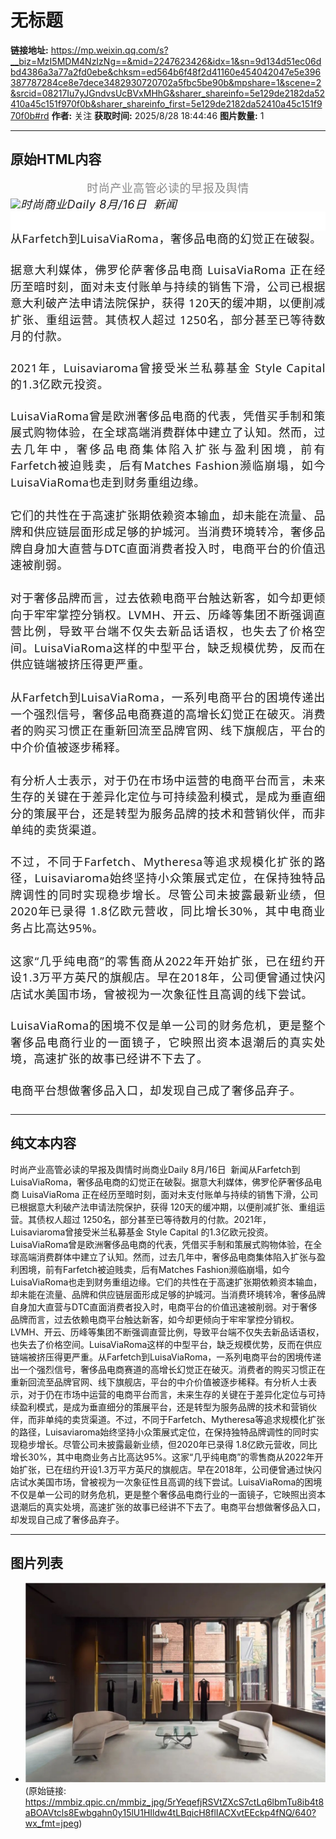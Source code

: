 # 无标题

**链接地址:** https://mp.weixin.qq.com/s?__biz=MzI5MDM4NzIzNg==&mid=2247623426&idx=1&sn=9d134d51ec06dbd4386a3a77a2fd0ebe&chksm=ed564b6f48f2d41160e454042047e5e396387787284ce8e7dece3482930720702a5fbc5be90b&mpshare=1&scene=2&srcid=08217Iu7yJGndvsUcBVxMHhG&sharer_shareinfo=5e129de2182da52410a45c151f970f0b&sharer_shareinfo_first=5e129de2182da52410a45c151f970f0b#rd
**作者:** 关注
**获取时间:** 2025/8/28 18:44:46
**图片数量:** 1

---

## 原始HTML内容

<p style="-webkit-tap-highlight-color: rgba(0, 0, 0, 0);margin: 0px;padding: 0px;outline: 0px;max-width: 100%;vertical-align: bottom;clear: both;min-height: 1em;caret-color: rgba(0, 0, 0, 0.9);color: rgba(0, 0, 0, 0.9);font-size: 17px;font-style: normal;font-variant-caps: normal;font-weight: 400;letter-spacing: 0.544px;text-indent: 0px;text-transform: none;white-space: normal;word-spacing: 0px;-webkit-text-stroke-width: 0px;text-decoration: none;font-family: system-ui, -apple-system, BlinkMacSystemFont, &quot;Helvetica Neue&quot;, &quot;PingFang SC&quot;, &quot;Hiragino Sans GB&quot;, &quot;Microsoft YaHei UI&quot;, &quot;Microsoft YaHei&quot;, Arial, sans-serif;text-align: center;visibility: visible;box-sizing: border-box !important;overflow-wrap: break-word !important;"><span style="font-size: 18px;"><strong style="-webkit-tap-highlight-color: transparent;margin: 0px;padding: 0px;outline: 0px;max-width: 100%;box-sizing: border-box !important;overflow-wrap: break-word !important;color: rgb(136, 136, 136);letter-spacing: 0.544px;visibility: visible;"><span leaf=""><span textstyle="" style="font-weight: normal;font-style: normal;">时尚产业高管必读的早报及舆情</span></span></strong></span></p><section><section><section><section style="display: inline-block;"><img data-ratio="0.6666666666666666" data-src="https://mmbiz.qpic.cn/mmbiz_jpg/5rYeqefjRSVtZXcS7ctLq6lbmTu8ib4t8aBOAVtcls8Ewbgahn0y15lU1HIldw4tLBqicH8flIACXvtEEckp4fNQ/640?wx_fmt=jpeg" data-type="jpg" data-w="1080" style="height: auto !important;" src="./images/image_1.jpg"><span style="font-size: 18px;font-style: italic;letter-spacing: 0.034em;">时尚商业Daily 8月/16日 &nbsp;新闻</span></section></section></section></section><section data-style="padding: 10px; outline: 0px; max-width: 100%; box-sizing: border-box; background-image: url(&quot;https://mmbiz.qpic.cn/mmbiz_png/AianwIfDhEQXyFGwgLfJPICvwmy7B23TsicibMEk3KJpUNu4VhsCWwYibV9fDM8iaVV81RFX7IpdJsZ6SdwhxibIYNwA/640?wx_fmt=png&quot;); background-size: auto; visibility: visible; overflow-wrap: break-word !important; background-position: 50% 50%; background-repeat: repeat repeat;" style="-webkit-tap-highlight-color: rgba(0, 0, 0, 0);margin: 0px 0px 24px;padding: 0px;outline: 0px;max-width: 100%;vertical-align: bottom;caret-color: rgba(0, 0, 0, 0.9);font-variant-caps: normal;text-align: justify;text-indent: 0px;text-transform: none;white-space: normal;word-spacing: 0px;-webkit-text-stroke-width: 0px;text-decoration: none;visibility: visible;box-sizing: border-box !important;overflow-wrap: break-word !important;"><section data-pm-slice="3 3 [&quot;para&quot;,{&quot;tagName&quot;:&quot;section&quot;,&quot;attributes&quot;:{&quot;data-style&quot;:&quot;padding: 10px; outline: 0px; max-width: 100%; box-sizing: border-box; background-image: url(\&quot;https://mmbiz.qpic.cn/mmbiz_png/AianwIfDhEQXyFGwgLfJPICvwmy7B23TsicibMEk3KJpUNu4VhsCWwYibV9fDM8iaVV81RFX7IpdJsZ6SdwhxibIYNwA/640?wx_fmt=png\&quot;); background-size: auto; visibility: visible; overflow-wrap: break-word !important; background-position: 50% 50%; background-repeat: repeat repeat;&quot;,&quot;style&quot;:&quot;-webkit-tap-highlight-color: rgba(0, 0, 0, 0);margin: 0px 0px 24px;padding: 0px;outline: 0px;max-width: 100%;vertical-align: bottom;caret-color: rgba(0, 0, 0, 0.9);font-variant-caps: normal;text-align: justify;text-indent: 0px;text-transform: none;white-space: normal;word-spacing: 0px;-webkit-text-stroke-width: 0px;text-decoration: none;visibility: visible;box-sizing: border-box !important;overflow-wrap: break-word !important;&quot;},&quot;namespaceURI&quot;:&quot;http://www.w3.org/1999/xhtml&quot;}]"><hr style="-webkit-tap-highlight-color: transparent;margin: 0px;padding: 0px;outline: 0px;max-width: 100%;box-sizing: border-box !important;overflow-wrap: break-word !important;color: rgba(0, 0, 0, 0.9);font-family: &quot;PingFang SC&quot;, system-ui, -apple-system, BlinkMacSystemFont, &quot;Helvetica Neue&quot;, &quot;Hiragino Sans GB&quot;, &quot;Microsoft YaHei UI&quot;, &quot;Microsoft YaHei&quot;, Arial, sans-serif;font-size: 17px;font-style: normal;font-variant-ligatures: normal;font-variant-caps: normal;font-weight: 400;letter-spacing: 0.544px;orphans: 2;text-align: justify;text-indent: 0px;text-transform: none;widows: 2;word-spacing: 0px;-webkit-text-stroke-width: 0px;white-space: normal;text-decoration: none;caret-color: rgba(0, 0, 0, 0.9);background-color: rgb(255, 255, 255);visibility: visible;line-height: 1.75em;vertical-align: bottom;"><p style="-webkit-tap-highlight-color: transparent;margin: 0px;padding: 0px;outline: 0px;max-width: 100%;box-sizing: border-box !important;overflow-wrap: break-word !important;clear: both;min-height: 1em;color: rgba(0, 0, 0, 0.9);font-family: &quot;PingFang SC&quot;, system-ui, -apple-system, BlinkMacSystemFont, &quot;Helvetica Neue&quot;, &quot;Hiragino Sans GB&quot;, &quot;Microsoft YaHei UI&quot;, &quot;Microsoft YaHei&quot;, Arial, sans-serif;font-size: 17px;font-style: normal;font-variant-ligatures: normal;font-variant-caps: normal;font-weight: 400;letter-spacing: 0.544px;orphans: 2;text-align: justify;text-indent: 0px;text-transform: none;widows: 2;word-spacing: 0px;-webkit-text-stroke-width: 0px;white-space: normal;text-decoration: none;caret-color: rgba(0, 0, 0, 0.9);background-color: rgb(255, 255, 255);visibility: visible;line-height: 1.75em;vertical-align: bottom;"><span leaf="" style="-webkit-tap-highlight-color: transparent;margin: 0px;padding: 0px;outline: 0px;max-width: 100%;box-sizing: border-box !important;overflow-wrap: break-word !important;"><br></span></p><p style="line-height: 1.75em;-webkit-tap-highlight-color: rgba(0, 0, 0, 0);margin: 0px 0px 24px;padding: 0px;outline: 0px;max-width: 100%;vertical-align: bottom;caret-color: rgba(0, 0, 0, 0.9);font-variant-caps: normal;text-align: justify;text-indent: 0px;text-transform: none;white-space: normal;word-spacing: 0px;-webkit-text-stroke-width: 0px;text-decoration: none;visibility: visible;box-sizing: border-box !important;overflow-wrap: break-word !important;"><span style="color: rgba(0, 0, 0, 0.9);font-family: mp-quote, &quot;PingFang SC&quot;, system-ui, -apple-system, BlinkMacSystemFont, &quot;Helvetica Neue&quot;, &quot;Hiragino Sans GB&quot;, &quot;Microsoft YaHei UI&quot;, &quot;Microsoft YaHei&quot;, Arial, sans-serif;letter-spacing: 0.034em;font-size: 18px;">从Farfetch到LuisaViaRoma，奢侈品电商的幻觉正在破裂。</span></p><p style="line-height: 1.75em;-webkit-tap-highlight-color: rgba(0, 0, 0, 0);margin: 0px 0px 24px;padding: 0px;outline: 0px;max-width: 100%;vertical-align: bottom;caret-color: rgba(0, 0, 0, 0.9);font-variant-caps: normal;text-align: justify;text-indent: 0px;text-transform: none;white-space: normal;word-spacing: 0px;-webkit-text-stroke-width: 0px;text-decoration: none;visibility: visible;box-sizing: border-box !important;overflow-wrap: break-word !important;"><span style="color: rgba(0, 0, 0, 0.9);font-family: mp-quote, &quot;PingFang SC&quot;, system-ui, -apple-system, BlinkMacSystemFont, &quot;Helvetica Neue&quot;, &quot;Hiragino Sans GB&quot;, &quot;Microsoft YaHei UI&quot;, &quot;Microsoft YaHei&quot;, Arial, sans-serif;font-size: 18px;letter-spacing: 0.034em;">据意大利媒体，佛罗伦萨奢侈品电商 LuisaViaRoma 正在经历至暗时刻，面对未支付账单与持续的销售下滑，公司已根据意大利破产法申请法院保护，获得 120天的缓冲期，以便削减扩张、重组运营。其债权人超过 1250名，部分甚至已等待数月的付款。</span></p><p style="line-height: 1.75em;-webkit-tap-highlight-color: rgba(0, 0, 0, 0);margin: 0px 0px 24px;padding: 0px;outline: 0px;max-width: 100%;vertical-align: bottom;caret-color: rgba(0, 0, 0, 0.9);font-variant-caps: normal;text-align: justify;text-indent: 0px;text-transform: none;white-space: normal;word-spacing: 0px;-webkit-text-stroke-width: 0px;text-decoration: none;visibility: visible;box-sizing: border-box !important;overflow-wrap: break-word !important;"><span style="color: rgba(0, 0, 0, 0.9);font-family: mp-quote, &quot;PingFang SC&quot;, system-ui, -apple-system, BlinkMacSystemFont, &quot;Helvetica Neue&quot;, &quot;Hiragino Sans GB&quot;, &quot;Microsoft YaHei UI&quot;, &quot;Microsoft YaHei&quot;, Arial, sans-serif;font-size: 18px;letter-spacing: 0.034em;">2021年，Luisaviaroma曾接受米兰私募基金 Style Capital 的1.3亿欧元投资。</span><span style="color: rgba(0, 0, 0, 0.9);font-family: mp-quote, &quot;PingFang SC&quot;, system-ui, -apple-system, BlinkMacSystemFont, &quot;Helvetica Neue&quot;, &quot;Hiragino Sans GB&quot;, &quot;Microsoft YaHei UI&quot;, &quot;Microsoft YaHei&quot;, Arial, sans-serif;letter-spacing: 0.034em;font-size: 18px;"><br></span></p><p data-start="132" data-end="166" data-pm-slice="0 0 []" style="line-height: 1.75em;-webkit-tap-highlight-color: rgba(0, 0, 0, 0);margin: 0px 0px 24px;padding: 0px;outline: 0px;max-width: 100%;vertical-align: bottom;caret-color: rgba(0, 0, 0, 0.9);font-variant-caps: normal;text-align: justify;text-indent: 0px;text-transform: none;white-space: normal;word-spacing: 0px;-webkit-text-stroke-width: 0px;text-decoration: none;visibility: visible;box-sizing: border-box !important;overflow-wrap: break-word !important;"><span style="color: rgba(0, 0, 0, 0.9);font-family: mp-quote, &quot;PingFang SC&quot;, system-ui, -apple-system, BlinkMacSystemFont, &quot;Helvetica Neue&quot;, &quot;Hiragino Sans GB&quot;, &quot;Microsoft YaHei UI&quot;, &quot;Microsoft YaHei&quot;, Arial, sans-serif;letter-spacing: 0.034em;font-size: 18px;">LuisaViaRoma曾是欧洲奢侈品电商的代表，凭借买手制和策展式购物体验，在全球高端消费群体中建立了认知。然而，过去几年中，奢侈品电商集体陷入扩张与盈利困境，前有Farfetch被迫贱卖，后有Matches Fashion濒临崩塌，如今LuisaViaRoma也走到财务重组边缘。<br><br>它们的共性在于高速扩张期依赖资本输血，却未能在流量、品牌和供应链层面形成足够的护城河。当消费环境转冷，奢侈品牌自身加大直营与DTC直面消费者投入时，电商平台的价值迅速被削弱。<br><br>对于奢侈品牌而言，过去依赖电商平台触达新客，如今却更倾向于牢牢掌控分销权。LVMH、开云、历峰等集团不断强调直营比例，导致平台端不仅失去新品话语权，也失去了价格空间。LuisaViaRoma这样的中型平台，缺乏规模优势，反而在供应链端被挤压得更严重。<br><br>从Farfetch到LuisaViaRoma，一系列电商平台的困境传递出一个强烈信号，奢侈品电商赛道的高增长幻觉正在破灭。消费者的购买习惯正在重新回流至品牌官网、线下旗舰店，平台的中介价值被逐步稀释。<br><br>有分析人士表示，对于仍在市场中运营的电商平台而言，未来生存的关键在于差异化定位与可持续盈利模式，是成为垂直细分的策展平台，还是转型为服务品牌的技术和营销伙伴，而非单纯的卖货渠道。</span></p><p data-start="132" data-end="166" data-pm-slice="0 0 []" style="line-height: 1.75em;-webkit-tap-highlight-color: rgba(0, 0, 0, 0);margin: 0px 0px 24px;padding: 0px;outline: 0px;max-width: 100%;vertical-align: bottom;caret-color: rgba(0, 0, 0, 0.9);font-variant-caps: normal;text-align: justify;text-indent: 0px;text-transform: none;white-space: normal;word-spacing: 0px;-webkit-text-stroke-width: 0px;text-decoration: none;visibility: visible;box-sizing: border-box !important;overflow-wrap: break-word !important;"><span style="color: rgba(0, 0, 0, 0.9);font-family: mp-quote, &quot;PingFang SC&quot;, system-ui, -apple-system, BlinkMacSystemFont, &quot;Helvetica Neue&quot;, &quot;Hiragino Sans GB&quot;, &quot;Microsoft YaHei UI&quot;, &quot;Microsoft YaHei&quot;, Arial, sans-serif;letter-spacing: 0.034em;font-size: 18px;">不过，不同于Farfetch、Mytheresa等追求规模化扩张的路径，Luisaviaroma始终坚持小众策展式定位，在保持独特品牌调性的同时实现稳步增长。尽管公司未披露最新业绩，但2020年已录得 1.8亿欧元营收，同比增长30%，其中电商业务占比高达95%。<br><br>这家“几乎纯电商”的零售商从2022年开始扩张，已在纽约开设1.3万平方英尺的旗舰店。早在2018年，公司便曾通过快闪店试水美国市场，曾被视为一次象征性且高调的线下尝试。</span></p><p data-start="132" data-end="166" data-pm-slice="0 0 []" style="line-height: 1.75em;-webkit-tap-highlight-color: rgba(0, 0, 0, 0);margin: 0px 0px 24px;padding: 0px;outline: 0px;max-width: 100%;vertical-align: bottom;caret-color: rgba(0, 0, 0, 0.9);font-variant-caps: normal;text-align: justify;text-indent: 0px;text-transform: none;white-space: normal;word-spacing: 0px;-webkit-text-stroke-width: 0px;text-decoration: none;visibility: visible;box-sizing: border-box !important;overflow-wrap: break-word !important;"><span style="color: rgba(0, 0, 0, 0.9);font-family: mp-quote, &quot;PingFang SC&quot;, system-ui, -apple-system, BlinkMacSystemFont, &quot;Helvetica Neue&quot;, &quot;Hiragino Sans GB&quot;, &quot;Microsoft YaHei UI&quot;, &quot;Microsoft YaHei&quot;, Arial, sans-serif;font-size: 18px;letter-spacing: 0.034em;">LuisaViaRoma的困境不仅是单一公司的财务危机，更是整个奢侈品电商行业的一面镜子，它映照出资本退潮后的真实处境，高速扩张的故事已经讲不下去了。</span></p><p data-start="132" data-end="166" data-pm-slice="0 0 []" style="line-height: 1.75em;-webkit-tap-highlight-color: rgba(0, 0, 0, 0);margin: 0px 0px 24px;padding: 0px;outline: 0px;max-width: 100%;vertical-align: bottom;caret-color: rgba(0, 0, 0, 0.9);font-variant-caps: normal;text-align: justify;text-indent: 0px;text-transform: none;white-space: normal;word-spacing: 0px;-webkit-text-stroke-width: 0px;text-decoration: none;visibility: visible;box-sizing: border-box !important;overflow-wrap: break-word !important;"><span style="color: rgba(0, 0, 0, 0.9);font-family: mp-quote, &quot;PingFang SC&quot;, system-ui, -apple-system, BlinkMacSystemFont, &quot;Helvetica Neue&quot;, &quot;Hiragino Sans GB&quot;, &quot;Microsoft YaHei UI&quot;, &quot;Microsoft YaHei&quot;, Arial, sans-serif;letter-spacing: 0.034em;font-size: 18px;">电商平台想做奢侈品入口，却发现自己成了奢侈品弃子。</span><strong style="color: rgba(0, 0, 0, 0.9);font-family: mp-quote, &quot;PingFang SC&quot;, system-ui, -apple-system, BlinkMacSystemFont, &quot;Helvetica Neue&quot;, &quot;Hiragino Sans GB&quot;, &quot;Microsoft YaHei UI&quot;, &quot;Microsoft YaHei&quot;, Arial, sans-serif;font-size: 18px;letter-spacing: 0.034em;">&nbsp; &nbsp; &nbsp; &nbsp;</strong><br><span style="color: rgba(0, 0, 0, 0.9);font-family: mp-quote, &quot;PingFang SC&quot;, system-ui, -apple-system, BlinkMacSystemFont, &quot;Helvetica Neue&quot;, &quot;Hiragino Sans GB&quot;, &quot;Microsoft YaHei UI&quot;, &quot;Microsoft YaHei&quot;, Arial, sans-serif;letter-spacing: 0.034em;font-size: 18px;"></span></p><section style="line-height: 1.75em;-webkit-tap-highlight-color: rgba(0, 0, 0, 0);margin: 0px 0px 24px;padding: 0px;outline: 0px;max-width: 100%;vertical-align: bottom;caret-color: rgba(0, 0, 0, 0.9);font-variant-caps: normal;text-align: justify;text-indent: 0px;text-transform: none;white-space: normal;word-spacing: 0px;-webkit-text-stroke-width: 0px;text-decoration: none;visibility: visible;box-sizing: border-box !important;overflow-wrap: break-word !important;"><span style="color: rgba(0, 0, 0, 0.9);font-family: mp-quote, &quot;PingFang SC&quot;, system-ui, -apple-system, BlinkMacSystemFont, &quot;Helvetica Neue&quot;, &quot;Hiragino Sans GB&quot;, &quot;Microsoft YaHei UI&quot;, &quot;Microsoft YaHei&quot;, Arial, sans-serif;letter-spacing: 0.034em;font-size: 18px;"></span></section><section style="margin: 0px 0px 24px;"><section class="mp_profile_iframe_wrp" nodeleaf="" style="margin: 0px 0px 24px;"><mp-common-profile class="custom_select_card mp_profile_iframe mp_common_widget" data-pluginname="mp-common-profile" data-nickname="时尚商业Daily" data-alias="FashionBusinessDaily" data-from="0" data-headimg="http://mmbiz.qpic.cn/mmbiz_png/5rYeqefjRSWPszxXpia4zpiasFFMPh7SsR5tcCHZtN6pp3cQTiabfXfugHfY7rgY5c9wPNA93glYHROLHrbPFTHhw/0?wx_fmt=png" data-signature="时尚产业高管必读的要闻和舆情" data-id="MzI5MDM4NzIzNg==" data-service_type="1"></mp-common-profile><span style="color: rgba(0, 0, 0, 0.9);font-family: mp-quote, &quot;PingFang SC&quot;, system-ui, -apple-system, BlinkMacSystemFont, &quot;Helvetica Neue&quot;, &quot;Hiragino Sans GB&quot;, &quot;Microsoft YaHei UI&quot;, &quot;Microsoft YaHei&quot;, Arial, sans-serif;letter-spacing: 0.034em;font-size: 18px;"></span><span></span></section></section><section nodeleaf=""><span></span></section></section></section><p style="display: none;"><mp-style-type data-value="10000"></mp-style-type></p>

---

## 纯文本内容

时尚产业高管必读的早报及舆情时尚商业Daily 8月/16日  新闻从Farfetch到LuisaViaRoma，奢侈品电商的幻觉正在破裂。据意大利媒体，佛罗伦萨奢侈品电商 LuisaViaRoma 正在经历至暗时刻，面对未支付账单与持续的销售下滑，公司已根据意大利破产法申请法院保护，获得 120天的缓冲期，以便削减扩张、重组运营。其债权人超过 1250名，部分甚至已等待数月的付款。2021年，Luisaviaroma曾接受米兰私募基金 Style Capital 的1.3亿欧元投资。LuisaViaRoma曾是欧洲奢侈品电商的代表，凭借买手制和策展式购物体验，在全球高端消费群体中建立了认知。然而，过去几年中，奢侈品电商集体陷入扩张与盈利困境，前有Farfetch被迫贱卖，后有Matches Fashion濒临崩塌，如今LuisaViaRoma也走到财务重组边缘。它们的共性在于高速扩张期依赖资本输血，却未能在流量、品牌和供应链层面形成足够的护城河。当消费环境转冷，奢侈品牌自身加大直营与DTC直面消费者投入时，电商平台的价值迅速被削弱。对于奢侈品牌而言，过去依赖电商平台触达新客，如今却更倾向于牢牢掌控分销权。LVMH、开云、历峰等集团不断强调直营比例，导致平台端不仅失去新品话语权，也失去了价格空间。LuisaViaRoma这样的中型平台，缺乏规模优势，反而在供应链端被挤压得更严重。从Farfetch到LuisaViaRoma，一系列电商平台的困境传递出一个强烈信号，奢侈品电商赛道的高增长幻觉正在破灭。消费者的购买习惯正在重新回流至品牌官网、线下旗舰店，平台的中介价值被逐步稀释。有分析人士表示，对于仍在市场中运营的电商平台而言，未来生存的关键在于差异化定位与可持续盈利模式，是成为垂直细分的策展平台，还是转型为服务品牌的技术和营销伙伴，而非单纯的卖货渠道。不过，不同于Farfetch、Mytheresa等追求规模化扩张的路径，Luisaviaroma始终坚持小众策展式定位，在保持独特品牌调性的同时实现稳步增长。尽管公司未披露最新业绩，但2020年已录得 1.8亿欧元营收，同比增长30%，其中电商业务占比高达95%。这家“几乎纯电商”的零售商从2022年开始扩张，已在纽约开设1.3万平方英尺的旗舰店。早在2018年，公司便曾通过快闪店试水美国市场，曾被视为一次象征性且高调的线下尝试。LuisaViaRoma的困境不仅是单一公司的财务危机，更是整个奢侈品电商行业的一面镜子，它映照出资本退潮后的真实处境，高速扩张的故事已经讲不下去了。电商平台想做奢侈品入口，却发现自己成了奢侈品弃子。

---

## 图片列表

- ![](./images/image_1.jpg) (原始链接: https://mmbiz.qpic.cn/mmbiz_jpg/5rYeqefjRSVtZXcS7ctLq6lbmTu8ib4t8aBOAVtcls8Ewbgahn0y15lU1HIldw4tLBqicH8flIACXvtEEckp4fNQ/640?wx_fmt=jpeg)

